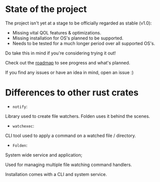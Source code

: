 # State of the project

The project isn't yet at a stage to be officially regarded as stable (v1.0):

- Missing vital QOL features & optimizations.
- Missing installation for OS's planned to be supported.
- Needs to be tested for a much longer period over all supported OS's.

Do take this in mind if you're considering trying it out!

Check out the [roadmap](https://github.com/STRONG-MAD/Folden/projects/1) to see progress and what's planned.

If you find any issues or have an idea in mind, open an issue :)

# Differences to other rust crates

- `notify`:

Library used to create file watchers. Folden uses it behind the scenes.

- `watchexec`:

CLI tool used to apply a command on a watched file / directory.

- `Folden`:

System wide service and application;

Used for managing multiple file watching command handlers.

Installation comes with a CLI and system service.
